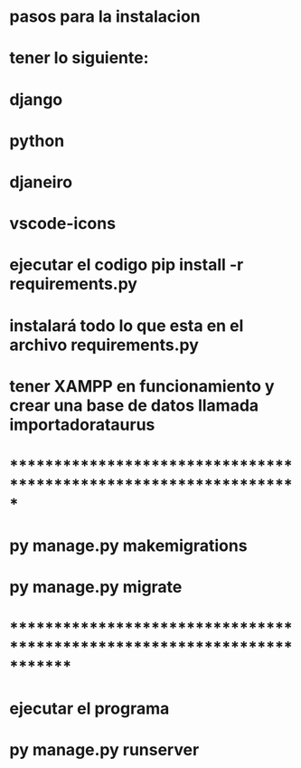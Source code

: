 # pasos para la instalacion
# tener lo siguiente:

# django
# python
# djaneiro
# vscode-icons

# ejecutar el codigo pip install -r requirements.py
# instalará todo lo que esta en el archivo requirements.py

# tener XAMPP en funcionamiento y crear una base de datos llamada importadorataurus

#  ***************************************************************** 

# py manage.py makemigrations

# py manage.py migrate

# ***********************************************************************
# ejecutar el programa

# py manage.py runserver
